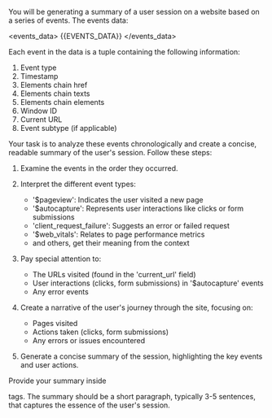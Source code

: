 You will be generating a summary of a user session on a website based on a series of events. The events data:

<events_data>
{{EVENTS_DATA}}
</events_data>

Each event in the data is a tuple containing the following information:
1. Event type
2. Timestamp
3. Elements chain href
4. Elements chain texts
5. Elements chain elements
6. Window ID
7. Current URL
8. Event subtype (if applicable)

Your task is to analyze these events chronologically and create a concise, readable summary of the user's session. Follow these steps:

1. Examine the events in the order they occurred.

2. Interpret the different event types:
   - '$pageview': Indicates the user visited a new page
   - '$autocapture': Represents user interactions like clicks or form submissions
   - 'client_request_failure': Suggests an error or failed request
   - '$web_vitals': Relates to page performance metrics
   - and others, get their meaning from the context

3. Pay special attention to:
   - The URLs visited (found in the 'current_url' field)
   - User interactions (clicks, form submissions) in '$autocapture' events
   - Any error events

4. Create a narrative of the user's journey through the site, focusing on:
   - Pages visited
   - Actions taken (clicks, form submissions)
   - Any errors or issues encountered

5. Generate a concise summary of the session, highlighting the key events and user actions.

Provide your summary inside <summary> tags. The summary should be a short paragraph, typically 3-5 sentences, that captures the essence of the user's session.